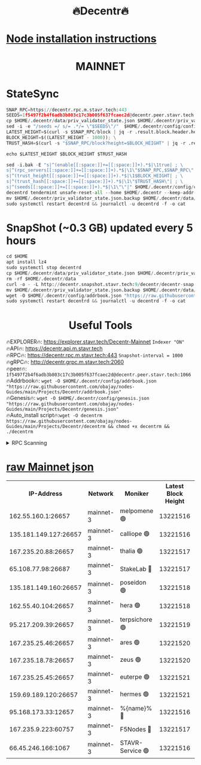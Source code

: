 <h1 align="center"> 🔥Decentr🔥</h1>

[Node installation instructions](https://github.com/obajay/nodes-Guides/tree/main/Projects/Decentr)
=
<h1 align="center"> MAINNET</h1>

# StateSync
```python
SNAP_RPC=https://decentr.rpc.m.stavr.tech:443
SEEDS=1f5497f2b4f6adb3b803c17c3b005f637fcaec2d@decentr.peer.stavr.tech:1066
cp $HOME/.decentr/data/priv_validator_state.json $HOME/.decentr/priv_validator_state.json.backup
sed -i -e "/seeds =/ s/= .*/= \"$SEEDS\"/"  $HOME/.decentr/config/config.toml
LATEST_HEIGHT=$(curl -s $SNAP_RPC/block | jq -r .result.block.header.height); \
BLOCK_HEIGHT=$((LATEST_HEIGHT - 1000)); \
TRUST_HASH=$(curl -s "$SNAP_RPC/block?height=$BLOCK_HEIGHT" | jq -r .result.block_id.hash)

echo $LATEST_HEIGHT $BLOCK_HEIGHT $TRUST_HASH

sed -i.bak -E "s|^(enable[[:space:]]+=[[:space:]]+).*$|\1true| ; \
s|^(rpc_servers[[:space:]]+=[[:space:]]+).*$|\1\"$SNAP_RPC,$SNAP_RPC\"| ; \
s|^(trust_height[[:space:]]+=[[:space:]]+).*$|\1$BLOCK_HEIGHT| ; \
s|^(trust_hash[[:space:]]+=[[:space:]]+).*$|\1\"$TRUST_HASH\"| ; \
s|^(seeds[[:space:]]+=[[:space:]]+).*$|\1\"\"|" $HOME/.decentr/config/config.toml
decentrd tendermint unsafe-reset-all --home $HOME/.decentr --keep-addr-book
mv $HOME/.decentr/priv_validator_state.json.backup $HOME/.decentr/data/priv_validator_state.json
sudo systemctl restart decentrd && journalctl -u decentrd -f -o cat
```
# SnapShot (~0.3 GB) updated every 5 hours
```python
cd $HOME
apt install lz4
sudo systemctl stop decentrd
cp $HOME/.decentr/data/priv_validator_state.json $HOME/.decentr/priv_validator_state.json.backup
rm -rf $HOME/.decentr/data
curl -o - -L http://decentr.snapshot.stavr.tech:9/decentr/decentr-snap.tar.lz4 | lz4 -c -d - | tar -x -C $HOME/.decentr --strip-components 2
mv $HOME/.decentr/priv_validator_state.json.backup $HOME/.decentr/data/priv_validator_state.json
wget -O $HOME/.decentr/config/addrbook.json "https://raw.githubusercontent.com/obajay/nodes-Guides/main/Projects/Decentr/addrbook.json"
sudo systemctl restart decentrd && journalctl -u decentrd -f -o cat
```

 <h1 align="center"> Useful Tools</h1>

🔥EXPLORER🔥:     https://explorer.stavr.tech/Decentr-Mainnet        `Indexer "ON"` \
🔥API🔥:          https://decentr.api.m.stavr.tech \
🔥RPC🔥:          https://decentr.rpc.m.stavr.tech:443              `Snapshot-interval = 1000` \
🔥gRPC🔥:         http://decentr.grpc.m.stavr.tech:2060 \
🔥peer🔥:         `1f5497f2b4f6adb3b803c17c3b005f637fcaec2d@decentr.peer.stavr.tech:1066` \
🔥Addrbook🔥:  `wget -O $HOME/.decentr/config/addrbook.json "https://raw.githubusercontent.com/obajay/nodes-Guides/main/Projects/Decentr/addrbook.json"` \
🔥Genesis🔥:  `wget -O $HOME/.decentr/config/genesis.json "https://raw.githubusercontent.com/obajay/nodes-Guides/main/Projects/Decentr/genesis.json"` \
🔥Auto_install script🔥:`wget -O decentrm https://raw.githubusercontent.com/obajay/nodes-Guides/main/Projects/Decentr/decentrm && chmod +x decentrm && ./decentrm`

<details>
<summary>RPC Scanning</summary>

<h2 align="center"> We scan nodes in real time every 4 hours. And we provide the final result of RPC endpoints.
We cannot influence the operation of these nodes in any way. </h2>


```python
If Voting Power is higher than 0 --> then the Node is a validator of the network and may be subject to attack and be a potential threat to the chain.
```
```python
We marked such validators with a red symbol
```

</details>

[raw Mainnet json](https://rpc-check.decentrm.stavr.tech/decentrm/rpc-decentrm-result.json)
=



<table><tr><th>IP-Address</th><th>Network</th><th>Moniker</th><th>Latest Block Height</th><th>Earliest Block Height</th><th>Catching Up</th><th>Tx Index</th><th>Voting Power</th><th>Scan Time</th></tr><tr><td>162.55.160.1:26657</td><td>mainnet-3</td><td>melpomene 🟢</td><td>13221516</td><td>1688950</td><td>False</td><td>on</td><td>0</td><td>2024-03-08T01:20:26.510016751UTC</td></tr><tr><td>135.181.149.127:26657</td><td>mainnet-3</td><td>calliope 🟢</td><td>13221516</td><td>1688950</td><td>False</td><td>on</td><td>0</td><td>2024-03-08T01:20:28.875272913UTC</td></tr><tr><td>167.235.20.88:26657</td><td>mainnet-3</td><td>thalia 🟢</td><td>13221517</td><td>1688950</td><td>False</td><td>on</td><td>0</td><td>2024-03-08T01:20:34.375622572UTC</td></tr><tr><td>65.108.77.98:26687</td><td>mainnet-3</td><td>StakeLab 🔴</td><td>13221517</td><td>1688950</td><td>False</td><td>on</td><td>5526152</td><td>2024-03-08T01:20:34.688283247UTC</td></tr><tr><td>135.181.149.160:26657</td><td>mainnet-3</td><td>poseidon 🟢</td><td>13221518</td><td>1688950</td><td>False</td><td>on</td><td>0</td><td>2024-03-08T01:20:39.061615167UTC</td></tr><tr><td>162.55.40.104:26657</td><td>mainnet-3</td><td>hera 🟢</td><td>13221518</td><td>1688950</td><td>False</td><td>on</td><td>0</td><td>2024-03-08T01:20:41.325641503UTC</td></tr><tr><td>95.217.209.39:26657</td><td>mainnet-3</td><td>terpsichore 🟢</td><td>13221519</td><td>1688950</td><td>False</td><td>on</td><td>0</td><td>2024-03-08T01:20:45.715438387UTC</td></tr><tr><td>167.235.25.46:26657</td><td>mainnet-3</td><td>ares 🟢</td><td>13221520</td><td>1688950</td><td>False</td><td>on</td><td>0</td><td>2024-03-08T01:20:50.006235957UTC</td></tr><tr><td>167.235.18.78:26657</td><td>mainnet-3</td><td>zeus 🟢</td><td>13221520</td><td>1688950</td><td>False</td><td>on</td><td>0</td><td>2024-03-08T01:20:52.242054939UTC</td></tr><tr><td>167.235.25.45:26657</td><td>mainnet-3</td><td>euterpe 🟢</td><td>13221521</td><td>1688950</td><td>False</td><td>on</td><td>0</td><td>2024-03-08T01:20:54.483231535UTC</td></tr><tr><td>159.69.189.120:26657</td><td>mainnet-3</td><td>hermes 🟢</td><td>13221521</td><td>1688950</td><td>False</td><td>on</td><td>0</td><td>2024-03-08T01:20:56.753832252UTC</td></tr><tr><td>95.168.173.33:12657</td><td>mainnet-3</td><td>%{name}% 🔴</td><td>13221516</td><td>8964001</td><td>False</td><td>on</td><td>4279728</td><td>2024-03-08T01:20:29.863094702UTC</td></tr><tr><td>167.235.9.223:60757</td><td>mainnet-3</td><td>F5Nodes 🔴</td><td>13221517</td><td>12380001</td><td>False</td><td>off</td><td>562</td><td>2024-03-08T01:20:30.074251545UTC</td></tr><tr><td>66.45.246.166:1067</td><td>mainnet-3</td><td>STAVR-Service 🟢</td><td>13221516</td><td>13220001</td><td>False</td><td>on</td><td>0</td><td>2024-03-08T01:20:29.441653346UTC</td></tr></table>
